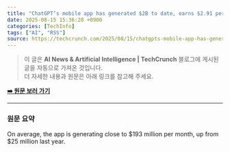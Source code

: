 ```yaml
---
title: "ChatGPT’s mobile app has generated $2B to date, earns $2.91 per install"
date: 2025-08-15 15:36:28 +0900
categories: [TechInfo]
tags: ["AI", "RSS"]
source: https://techcrunch.com/2025/08/15/chatgpts-mobile-app-has-generated-2b-to-date-earns-2-91-per-install/
---
```

> 이 글은 **AI News & Artificial Intelligence | TechCrunch** 블로그에 게시된 글을 자동으로 가져온 것입니다. <br>
> 더 자세한 내용과 원문은 아래 링크를 참고해 주세요.

[**➡️ 원문 보러 가기**](https://techcrunch.com/2025/08/15/chatgpts-mobile-app-has-generated-2b-to-date-earns-2-91-per-install/)

---

### 원문 요약
On average, the app is generating close to $193 million per month, up from $25 million last year.
